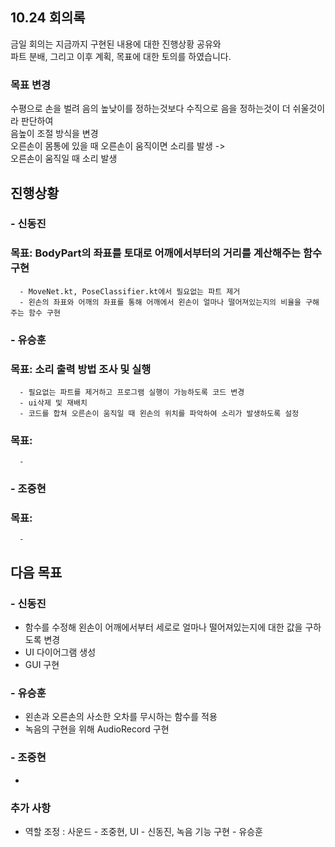 ## 10.24 회의록
금일 회의는 지금까지 구현된 내용에 대한 진행상황 공유와    
파트 분배, 그리고 이후 계획, 목표에 대한 토의를 하였습니다.

### 목표 변경
수평으로 손을 벌려 음의 높낮이를 정하는것보다 수직으로 음을 정하는것이 더 쉬울것이라 판단하여  
음높이 조절 방식을 변경  
오른손이 몸통에 있을 때 오른손이 움직이면 소리를 발생 ->  
오른손이 움직일 때 소리 발생  


## 진행상황
### - 신동진
### 목표: BodyPart의 좌표를 토대로 어깨에서부터의 거리를 계산해주는 함수 구현
      - MoveNet.kt, PoseClassifier.kt에서 필요없는 파트 제거
      - 왼손의 좌표와 어깨의 좌표를 통해 어깨에서 왼손이 얼마나 떨어져있는지의 비율을 구해주는 함수 구현

### - 유승훈
### 목표: 소리 출력 방법 조사 및 실행
      - 필요없는 파트를 제거하고 프로그램 실행이 가능하도록 코드 변경
      - ui삭제 및 재배치
      - 코드를 합쳐 오른손이 움직일 때 왼손의 위치를 파악하여 소리가 발생하도록 설정
### 목표: 
      - 
### - 조중현
### 목표: 
      - 
## 다음 목표
### - 신동진
- 함수를 수정해 왼손이 어깨에서부터 세로로 얼마나 떨어져있는지에 대한 값을 구하도록 변경
- UI 다이어그램 생성
- GUI 구현
### - 유승훈
- 왼손과 오른손의 사소한 오차를 무시하는 함수를 적용
- 녹음의 구현을 위해 AudioRecord 구현
### - 조중현
- 
### 추가 사항
- 역할 조정 : 사운드 - 조중현, UI - 신동진, 녹음 기능 구현 - 유승훈
